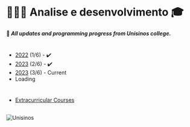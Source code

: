 # 👨🏻‍💻 **Analise e desenvolvimento** 🎓

#### 📌 *All updates and programming progress from Unisinos college.*
#
* [2022](https://github.com/NE-Sander/Course-ADS/tree/main/2022)  (1/6) - ✔️
* [2023](https://github.com/NE-Sander/Course-ADS/tree/main/2023)  (2/6) - ✔️
* [2023](https://github.com/NE-Sander/Course-ADS/tree/main/2023)  (3/6) - Current
* Loading 
    <img src="https://media.tenor.com/wpSo-8CrXqUAAAAi/loading-loading-forever.gif" width="10px"/>

#
* [Extracurricular Courses](https://github.com/NE-Sander/Course-ADS/tree/main/Extracurricular%20Courses)


##
<div style="display: inline block">
    <a href="https://www.unisinos.br"> 
     <img src="https://upload.wikimedia.org/wikipedia/pt/9/91/Lp_logo_unisinos.png" img align="left" alt="Unisinos">
    </a>
</div>

